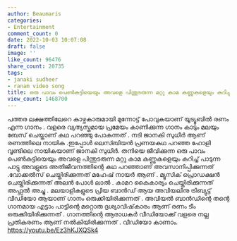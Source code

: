 ```yaml
---
author: Beaumaris
categories:
- Entertainment
comment_count: 0
date: 2022-10-03 10:07:08
draft: false
image: ''
like_count: 96476
share_count: 20735
tags:
- janaki sudheer
- ranam video song
title: ഒരു പാവം പെൺകുട്ടിയെയും അവളെ പിന്തുടരുന്ന മറ്റു കാമ കണ്ണുകളെയും കുറിച്ചുള്ളത്
view_count: 1468700
---
```


പത്തര ലക്ഷത്തിലേറെ കാഴ്ചകാരുമായി മുന്നോട്ട് പോവുകയാണ് യൂട്യൂബിൽ രണം എന്ന ഗാനം . വളരെ വ്യത്യസ്തമായ പ്രമേയം കാണിക്കുന്ന ഗാനം കാടും മലയും ബേസ് ചെയ്താണ് കഥ പറഞ്ഞു പോകുന്നത് . നടി ജാനകി സുധീർ ആണ് രണത്തിലെ നായിക .ഇപ്പോൾ ലെസ്ബിയൻ പ്രണയകഥ പറഞ്ഞ ഹോളി വൂണ്ടിലെ നായികയാണ് ജാനകി സുധീർ. തനിയെ ജീവിക്കുന്ന ഒരു പാവം പെൺകുട്ടിയെയും അവളെ പിന്തുടരുന്ന മറ്റു കാമ കണ്ണുകളെയും കുറിച്ച് പാടുന്ന പാട്ടു അവളുടെ അതിജീവനത്തിന്റെ കഥ പറഞ്ഞാണ് അവസാനിപ്പിക്കുന്നത് .വോക്കൽസ് ചെയ്തിരിക്കുന്നത് മഹേഷ് നായർ ആണ് . മ്യൂസിക് പ്രൊഡക്ഷൻ ചെയ്തിരിക്കുന്നത് അലൻ പോൾ ലാൽ . കാമറ കൈകാര്യം ചെയ്തിരിക്കുന്നത് അഫ്സൽ അച്ചു . മലയാളികളുടെ പ്രിയ ബാൻഡ് ആയ അവിയലിനു ട്രിബ്യുട്ട് വീഡിയോ ആയാണ് ഗാനം ഒരുക്കിയിരിക്കുന്നത് . അവിയൽ ബാൻഡിന്റെ തന്റെ ഗാനമായ എട്ടാം പാട്ടിന്റെ മറ്റൊരു ദൃശ്യാവിഷ്‌കാരം ആണ് രണം ടീം ഒരുക്കിയിരിക്കുന്നത് . ഗാനത്തിന്റെ ആരാധകർ വീഡിയോക്ക് വളരെ നല്ല പ്രതികരണം ആണ് നൽകിയിരിക്കുന്നത് . വീഡിയോ കാണാം. https://youtu.be/Ez3hKJXQSk4